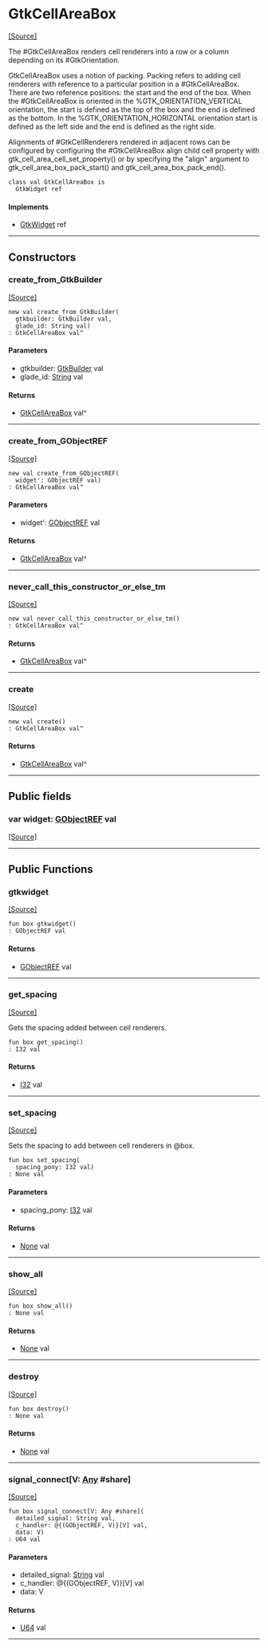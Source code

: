 # GtkCellAreaBox
<span class="source-link">[[Source]](src/gtk3/GtkCellAreaBox.md#L6)</span>

The #GtkCellAreaBox renders cell renderers into a row or a column
depending on its #GtkOrientation.

GtkCellAreaBox uses a notion of packing. Packing
refers to adding cell renderers with reference to a particular position
in a #GtkCellAreaBox. There are two reference positions: the
start and the end of the box.
When the #GtkCellAreaBox is oriented in the %GTK_ORIENTATION_VERTICAL
orientation, the start is defined as the top of the box and the end is
defined as the bottom. In the %GTK_ORIENTATION_HORIZONTAL orientation
start is defined as the left side and the end is defined as the right
side.

Alignments of #GtkCellRenderers rendered in adjacent rows can be
configured by configuring the #GtkCellAreaBox align child cell property
with gtk_cell_area_cell_set_property() or by specifying the "align"
argument to gtk_cell_area_box_pack_start() and gtk_cell_area_box_pack_end().


```pony
class val GtkCellAreaBox is
  GtkWidget ref
```

#### Implements

* [GtkWidget](gtk3-GtkWidget.md) ref

---

## Constructors

### create_from_GtkBuilder
<span class="source-link">[[Source]](src/gtk3/GtkCellAreaBox.md#L30)</span>


```pony
new val create_from_GtkBuilder(
  gtkbuilder: GtkBuilder val,
  glade_id: String val)
: GtkCellAreaBox val^
```
#### Parameters

*   gtkbuilder: [GtkBuilder](gtk3-GtkBuilder.md) val
*   glade_id: [String](builtin-String.md) val

#### Returns

* [GtkCellAreaBox](gtk3-GtkCellAreaBox.md) val^

---

### create_from_GObjectREF
<span class="source-link">[[Source]](src/gtk3/GtkCellAreaBox.md#L33)</span>


```pony
new val create_from_GObjectREF(
  widget': GObjectREF val)
: GtkCellAreaBox val^
```
#### Parameters

*   widget': [GObjectREF](minimal-browser-..-gobject-GObjectREF.md) val

#### Returns

* [GtkCellAreaBox](gtk3-GtkCellAreaBox.md) val^

---

### never_call_this_constructor_or_else_tm
<span class="source-link">[[Source]](src/gtk3/GtkCellAreaBox.md#L36)</span>


```pony
new val never_call_this_constructor_or_else_tm()
: GtkCellAreaBox val^
```

#### Returns

* [GtkCellAreaBox](gtk3-GtkCellAreaBox.md) val^

---

### create
<span class="source-link">[[Source]](src/gtk3/GtkCellAreaBox.md#L40)</span>


```pony
new val create()
: GtkCellAreaBox val^
```

#### Returns

* [GtkCellAreaBox](gtk3-GtkCellAreaBox.md) val^

---

## Public fields

### var widget: [GObjectREF](minimal-browser-..-gobject-GObjectREF.md) val
<span class="source-link">[[Source]](src/gtk3/GtkCellAreaBox.md#L26)</span>



---

## Public Functions

### gtkwidget
<span class="source-link">[[Source]](src/gtk3/GtkCellAreaBox.md#L28)</span>


```pony
fun box gtkwidget()
: GObjectREF val
```

#### Returns

* [GObjectREF](minimal-browser-..-gobject-GObjectREF.md) val

---

### get_spacing
<span class="source-link">[[Source]](src/gtk3/GtkCellAreaBox.md#L44)</span>


Gets the spacing added between cell renderers.


```pony
fun box get_spacing()
: I32 val
```

#### Returns

* [I32](builtin-I32.md) val

---

### set_spacing
<span class="source-link">[[Source]](src/gtk3/GtkCellAreaBox.md#L58)</span>


Sets the spacing to add between cell renderers in @box.


```pony
fun box set_spacing(
  spacing_pony: I32 val)
: None val
```
#### Parameters

*   spacing_pony: [I32](builtin-I32.md) val

#### Returns

* [None](builtin-None.md) val

---

### show_all
<span class="source-link">[[Source]](src/gtk3/GtkWidget.md#L4)</span>


```pony
fun box show_all()
: None val
```

#### Returns

* [None](builtin-None.md) val

---

### destroy
<span class="source-link">[[Source]](src/gtk3/GtkWidget.md#L7)</span>


```pony
fun box destroy()
: None val
```

#### Returns

* [None](builtin-None.md) val

---

### signal_connect\[V: [Any](builtin-Any.md) #share\]
<span class="source-link">[[Source]](src/gtk3/GtkWidget.md#L10)</span>


```pony
fun box signal_connect[V: Any #share](
  detailed_signal: String val,
  c_handler: @{(GObjectREF, V)}[V] val,
  data: V)
: U64 val
```
#### Parameters

*   detailed_signal: [String](builtin-String.md) val
*   c_handler: @{(GObjectREF, V)}[V] val
*   data: V

#### Returns

* [U64](builtin-U64.md) val

---

